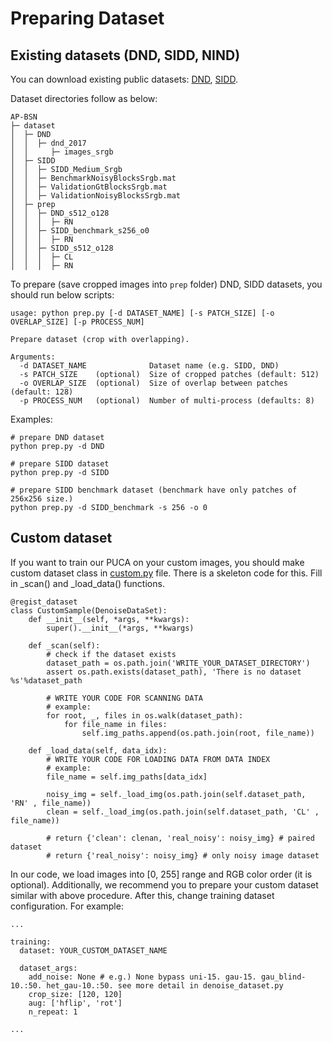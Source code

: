 # Preparing Dataset

## Existing datasets (DND, SIDD, NIND)

You can download existing public datasets: [DND](https://noise.visinf.tu-darmstadt.de/), [SIDD](https://www.eecs.yorku.ca/~kamel/sidd/).

Dataset directories follow as below:

```
AP-BSN
├─ dataset
│  ├─ DND
│  │  ├─ dnd_2017
│  │     ├─ images_srgb
│  ├─ SIDD
│  │  ├─ SIDD_Medium_Srgb
│  │  ├─ BenchmarkNoisyBlocksSrgb.mat
│  │  ├─ ValidationGtBlocksSrgb.mat
│  │  ├─ ValidationNoisyBlocksSrgb.mat
│  ├─ prep
│  │  ├─ DND_s512_o128
│  │  │  ├─ RN
│  │  ├─ SIDD_benchmark_s256_o0
│  │  │  ├─ RN
│  │  ├─ SIDD_s512_o128
│  │  │  ├─ CL
│  │  │  ├─ RN
```

To prepare (save cropped images into `prep` folder) DND, SIDD datasets, you should run below scripts:  

```
usage: python prep.py [-d DATASET_NAME] [-s PATCH_SIZE] [-o OVERLAP_SIZE] [-p PROCESS_NUM] 

Prepare dataset (crop with overlapping).

Arguments:      
  -d DATASET_NAME              Dataset name (e.g. SIDD, DND)
  -s PATCH_SIZE    (optional)  Size of cropped patches (default: 512)
  -o OVERLAP_SIZE  (optional)  Size of overlap between patches (default: 128)
  -p PROCESS_NUM   (optional)  Number of multi-process (defaults: 8)
```

Examples:
```
# prepare DND dataset
python prep.py -d DND

# prepare SIDD dataset
python prep.py -d SIDD

# prepare SIDD benchmark dataset (benchmark have only patches of 256x256 size.)
python prep.py -d SIDD_benchmark -s 256 -o 0
```

## Custom dataset

If you want to train our PUCA on your custom images, you should make custom dataset class in [custom.py](./custom.py) file. There is a skeleton code for this. Fill in _scan() and _load_data() functions.  

```
@regist_dataset
class CustomSample(DenoiseDataSet):
    def __init__(self, *args, **kwargs):
        super().__init__(*args, **kwargs)

    def _scan(self):
        # check if the dataset exists
        dataset_path = os.path.join('WRITE_YOUR_DATASET_DIRECTORY')
        assert os.path.exists(dataset_path), 'There is no dataset %s'%dataset_path

        # WRITE YOUR CODE FOR SCANNING DATA
        # example:
        for root, _, files in os.walk(dataset_path):
            for file_name in files:
                self.img_paths.append(os.path.join(root, file_name))

    def _load_data(self, data_idx):
        # WRITE YOUR CODE FOR LOADING DATA FROM DATA INDEX
        # example:
        file_name = self.img_paths[data_idx]

        noisy_img = self._load_img(os.path.join(self.dataset_path, 'RN' , file_name))
        clean = self._load_img(os.path.join(self.dataset_path, 'CL' , file_name))

        # return {'clean': clenan, 'real_noisy': noisy_img} # paired dataset
        # return {'real_noisy': noisy_img} # only noisy image dataset
```
In our code, we load images into [0, 255] range and RGB color order (it is optional). Additionally, we recommend you to prepare your custom dataset similar with above procedure. After this, change training dataset configuration. For example:

```
...

training:
  dataset: YOUR_CUSTOM_DATASET_NAME

  dataset_args:
    add_noise: None # e.g.) None bypass uni-15. gau-15. gau_blind-10.:50. het_gau-10.:50. see more detail in denoise_dataset.py
    crop_size: [120, 120]
    aug: ['hflip', 'rot']
    n_repeat: 1

...
```



